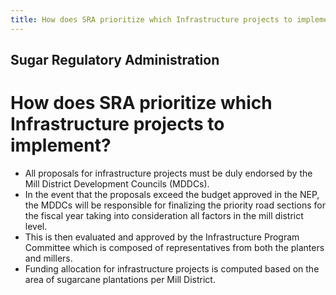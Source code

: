 ```yaml
---
title: How does SRA prioritize which Infrastructure projects to implement
---
```


## Sugar Regulatory Administration

# How does SRA prioritize which Infrastructure projects to implement?


 - All proposals for infrastructure projects must be duly endorsed by the Mill District Development Councils (MDDCs). 
 - In the event that the proposals exceed the budget approved in the NEP, the MDDCs will be responsible for finalizing the priority road sections for the fiscal year taking into consideration all factors in the mill district level. 
 - This is then evaluated and approved by the Infrastructure Program Committee which is composed of representatives from both the planters and millers.
 - Funding allocation for infrastructure projects is computed based on the area of sugarcane plantations per Mill District.

